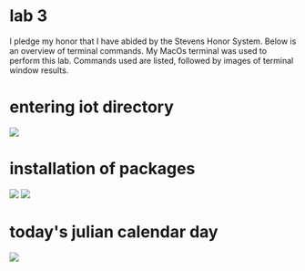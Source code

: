 # lab 3
I pledge my honor that I have abided by the Stevens Honor System. Below is an overview of terminal commands. My MacOs terminal was used to perform this lab. Commands used are listed, followed by images of terminal window results.

# entering iot directory
![](media/1ab3.1.png)
# installation of packages 
![](media/1ab3.2.png)
![](media/1ab3.3.png)
# today's julian calendar day
![](media/1ab3.4.png)

